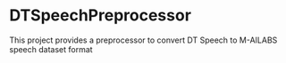 # DTSpeechPreprocessor
This project provides a preprocessor to convert DT Speech to M-AILABS speech dataset format
